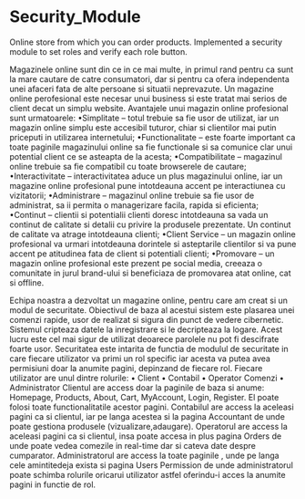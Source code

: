 # Security_Module
Online store from which you can order products. Implemented a security module to set roles and verify each role button.

Magazinele online sunt din ce in ce mai multe, in primul rand pentru ca sunt la mare cautare de catre consumatori, dar si pentru ca ofera independenta unei afaceri fata de alte persoane si situatii neprevazute.
Un magazine online perofesional este necesar unui business si este tratat mai serios de client decat un simplu website. Avantajele unui magazin online profesional sunt urmatoarele:
•Simplitate – totul trebuie sa fie usor de utilizat, iar un magazin online simplu este accesibil tuturor, chiar si clientilor mai putin priceputi in utilizarea internetului;
•Functionalitate – este foarte important ca toate paginile magazinului online sa fie functionale si sa comunice clar unui potential client ce se asteapta de la acesta;
•Compatibilitate – magazinul online trebuie sa fie compatibil cu toate browserele de cautare;
•Interactivitate – interactivitatea aduce un plus magazinului online, iar un magazine online profesional pune intotdeauna accent pe interactiunea cu vizitatorii;
•Administrare – magazinul online trebuie sa fie usor de administrat, sa ii permita o managerizare facila, rapida si eficienta;
•Continut – clientii si potentialii clienti doresc intotdeauna sa vada un continut de calitate si detalii cu privire la produsele prezentate. Un continut de calitate va atrage intotdeauna clienti;
•Client Service – un magazin online profesional va urmari intotdeauna dorintele si asteptarile clientilor si va pune accent pe atitudinea fata de client si potentiali clienti;
•Promovare – un magazin online profesional este prezent pe social media, creeaza o comunitate in jurul brand-ului si beneficiaza de promovarea atat online, cat si offline.

Echipa noastra a dezvoltat un magazine online, pentru care am creat si un modul de securitate. Obiectivul de baza al acestui sistem este plasarea unei comenzi rapide, usor de realizat si sigura din punct de vedere cibernetic. Sistemul cripteaza datele la inregistrare si le decripteaza la logare. Acest lucru este cel mai sigur de utilizat deoarece parolele nu pot fi descifrate foarte usor. 
Securitatea este intarita de functia de modulul de securitate in care fiecare  utilizator va primi un rol specific iar acesta va putea avea permisiuni doar la anumite pagini, depinzand de fiecare rol. 
Fiecare utilizator are unul dintre rolurile:
•	Client
•	Contabil
•	Operator Comenzi
•	Administrator
Clientul are access doar la paginile de baza si anume: Homepage, Products, About, Cart, MyAccount, Login, Register. El poate folosi toate functionalitatile acestor pagini.
Contabilul are access la aceleasi pagini ca si clientul, iar pe langa acestea si la pagina Accountant de unde poate gestiona produsele (vizualizare,adaugare).
Operatorul are access la aceleasi pagini ca si clientul, insa poate accesa in plus pagina Orders de unde poate vedea comezile in real-time dar si cateva date despre cumparator.
Administratorul are access la toate paginile , unde pe langa cele amintitedeja exista si pagina Users Permission de unde administratorul poate schimba rolurile oricarui utilizator astfel oferindu-i acces la anumite pagini in functie de rol.
